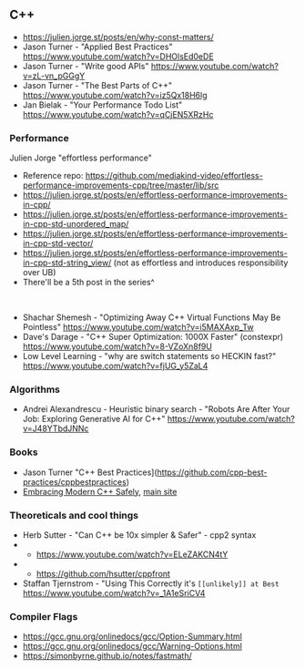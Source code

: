 ## C++
- https://julien.jorge.st/posts/en/why-const-matters/
- Jason Turner - "Applied Best Practices" https://www.youtube.com/watch?v=DHOlsEd0eDE
- Jason Turner - "Write good APIs" https://www.youtube.com/watch?v=zL-vn_pGGgY
- Jason Turner - "The Best Parts of C++" https://www.youtube.com/watch?v=iz5Qx18H6lg
- Jan Bielak - "Your Performance Todo List" https://www.youtube.com/watch?v=qCjEN5XRzHc



### Performance
Julien Jorge "effortless performance"
- Reference repo: https://github.com/mediakind-video/effortless-performance-improvements-cpp/tree/master/lib/src
- https://julien.jorge.st/posts/en/effortless-performance-improvements-in-cpp/
- https://julien.jorge.st/posts/en/effortless-performance-improvements-in-cpp-std-unordered_map/
- https://julien.jorge.st/posts/en/effortless-performance-improvements-in-cpp-std-vector/
- https://julien.jorge.st/posts/en/effortless-performance-improvements-in-cpp-std-string_view/ (not as effortless and introduces responsibility over UB)
- There'll be a 5th post in the series^

<br>

- Shachar Shemesh - "Optimizing Away C++ Virtual Functions May Be Pointless" https://www.youtube.com/watch?v=i5MAXAxp_Tw
- Dave's Darage - "C++ Super Optimization: 1000X Faster" (constexpr) https://www.youtube.com/watch?v=8-VZoXn8f9U
- Low Level Learning - "why are switch statements so HECKIN fast?" https://www.youtube.com/watch?v=fjUG_y5ZaL4



### Algorithms
- Andrei Alexandrescu - Heuristic binary search - "Robots Are After Your Job: Exploring Generative AI for C++" https://www.youtube.com/watch?v=J48YTbdJNNc



### Books
- Jason Turner "C++ Best Practices](https://github.com/cpp-best-practices/cppbestpractices)
- [Embracing Modern C++ Safely](https://julien.jorge.st/posts/en/book-review-embracing-modern-cpp-safely/), [main site](https://vittorioromeo.info/emcpps.html)



### Theoreticals and cool things
- Herb Sutter - "Can C++ be 10x simpler & Safer" - cpp2 syntax
- - https://www.youtube.com/watch?v=ELeZAKCN4tY
- - https://github.com/hsutter/cppfront
- Staffan Tjernstrom - "Using This Correctly it's `[[unlikely]] at Best` https://www.youtube.com/watch?v=_1A1eSriCV4



### Compiler Flags
- https://gcc.gnu.org/onlinedocs/gcc/Option-Summary.html
- https://gcc.gnu.org/onlinedocs/gcc/Warning-Options.html
- https://simonbyrne.github.io/notes/fastmath/
